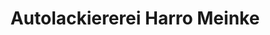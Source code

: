 ---
title: "Autolackiererei Harro Meinke"
url: /schneverdingen/autolackiererei-harro-meinke/
shop: Autowerkstatt
---